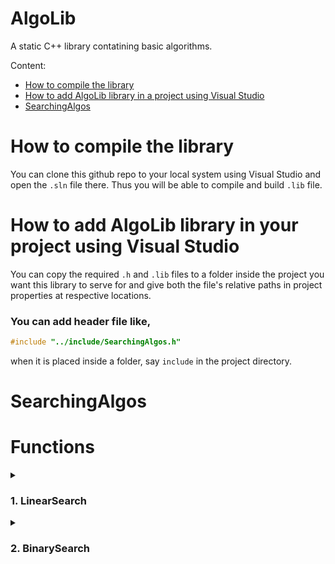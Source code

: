 # AlgoLib
A static C++ library contatining basic algorithms.

Content:
* [How to compile the library](#how-to-compile-the-library)
* [How to add AlgoLib library in a project using Visual Studio]()
* [SearchingAlgos](#searchingalgos)

# How to compile the library
You can clone this github repo to your local system using Visual Studio and open the `.sln` file there. Thus you will be able to compile and build `.lib` file.

# How to add AlgoLib library in your project using Visual Studio

You can copy the required `.h` and `.lib` files to a folder inside the project you want this library to serve for and give both the file's relative paths in  project properties at  respective locations.
### You can add header file like,
````C++
#include "../include/SearchingAlgos.h"
````

when it is placed inside a folder, say `include` in the project directory.

# SearchingAlgos

# Functions
<details>

<summary><h3> 1. LinearSearch </h3></summary>

<br>

  ````
	Function   : LinearSearch
	Parameters : (3) - array, length of array, element to be searched
	Retrun type: Position of element to be searched in the given array
	Note       : If the given elemet to be searched is not found, method
	             will return -1. Array and elemnt to be searched should
	             be of integers.
  ````
  
  To use this method:
  ````C++
  int position = AlgoLib::SearchingAlgos::LinearSearch(array, length, elementToBeSearched);
  ````
  
| Time complexity | : O(n)  |
|-----------------|:--------|
| Auxiliary Space | : O(1)  |
</details>

<details>
<summary><h3> 2. BinarySearch </h3></summary>
<br>

  ````
	Function   : BinarySearch
	Parameters : (3) - array, length of array, element to be searched
	Retrun type: Position of element to be searched in the given array
	Note       : If the given elemet to be searched is not found, method
	             will return -1. Array and elemnt to be searched should
	             be of integers and array should be sorted.
  ````
  
  To use this method:
  ````C++
  int position = AlgoLib::SearchingAlgos::BinarySearch(array, length, elementToBeSearched);
  ````
  
| Time complexity | : O(logn)|
|-----------------|:---------|
| Auxiliary Space | : O(1)   |
</details>
